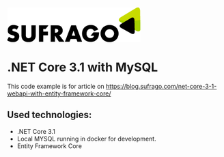 [![N|Solid](logo.png)](https://sufrago.com)


# .NET Core 3.1 with MySQL


This code example is for article on https://blog.sufrago.com/net-core-3-1-webapi-with-entity-framework-core/


## Used technologies:
- .NET Core 3.1
- Local MYSQL running in docker for development.
- Entity Framework Core
